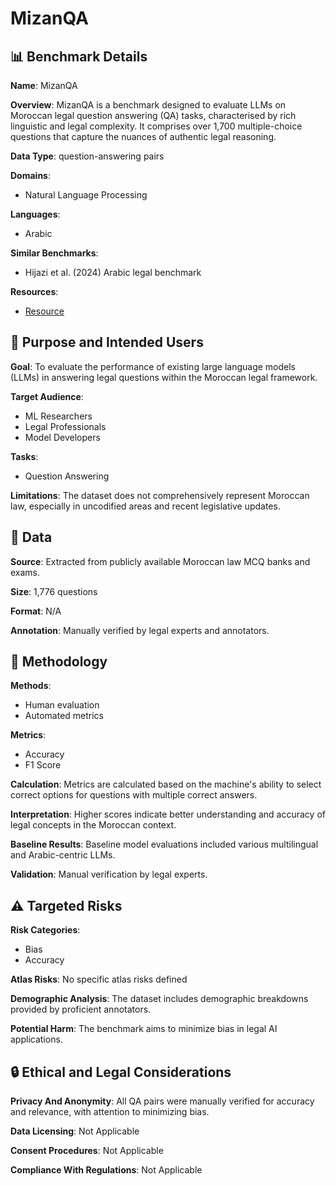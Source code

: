 # MizanQA

## 📊 Benchmark Details

**Name**: MizanQA

**Overview**: MizanQA is a benchmark designed to evaluate LLMs on Moroccan legal question answering (QA) tasks, characterised by rich linguistic and legal complexity. It comprises over 1,700 multiple-choice questions that capture the nuances of authentic legal reasoning.

**Data Type**: question-answering pairs

**Domains**:
- Natural Language Processing

**Languages**:
- Arabic

**Similar Benchmarks**:
- Hijazi et al. (2024) Arabic legal benchmark

**Resources**:
- [Resource](https://huggingface.co/datasets/adlbh/MizanQA-v0)

## 🎯 Purpose and Intended Users

**Goal**: To evaluate the performance of existing large language models (LLMs) in answering legal questions within the Moroccan legal framework.

**Target Audience**:
- ML Researchers
- Legal Professionals
- Model Developers

**Tasks**:
- Question Answering

**Limitations**: The dataset does not comprehensively represent Moroccan law, especially in uncodified areas and recent legislative updates.

## 💾 Data

**Source**: Extracted from publicly available Moroccan law MCQ banks and exams.

**Size**: 1,776 questions

**Format**: N/A

**Annotation**: Manually verified by legal experts and annotators.

## 🔬 Methodology

**Methods**:
- Human evaluation
- Automated metrics

**Metrics**:
- Accuracy
- F1 Score

**Calculation**: Metrics are calculated based on the machine's ability to select correct options for questions with multiple correct answers.

**Interpretation**: Higher scores indicate better understanding and accuracy of legal concepts in the Moroccan context.

**Baseline Results**: Baseline model evaluations included various multilingual and Arabic-centric LLMs.

**Validation**: Manual verification by legal experts.

## ⚠️ Targeted Risks

**Risk Categories**:
- Bias
- Accuracy

**Atlas Risks**:
No specific atlas risks defined

**Demographic Analysis**: The dataset includes demographic breakdowns provided by proficient annotators.

**Potential Harm**: The benchmark aims to minimize bias in legal AI applications.

## 🔒 Ethical and Legal Considerations

**Privacy And Anonymity**: All QA pairs were manually verified for accuracy and relevance, with attention to minimizing bias.

**Data Licensing**: Not Applicable

**Consent Procedures**: Not Applicable

**Compliance With Regulations**: Not Applicable
